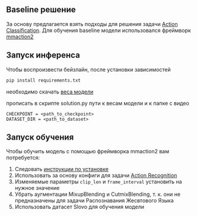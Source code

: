 ## Baseline решение
За основу предлагается взять подходы для решения задачи [Action Classification](https://paperswithcode.com/task/action-classification).
Для обучения baseline модели использовался фреймворк [mmaction2](https://github.com/open-mmlab/mmaction2)

## Запуск инференса
Чтобы воспроизвести бейзлайн, после установки зависимостей 
```bash
pip install requirements.txt
```

необходимо скачать [веса модели](https://n-ws-620xz-pd11.s3pd11.sbercloud.ru/b-ws-620xz-pd11-jux/aij2023/mvit32.2_small.pth)

прописать в скрипте solution.py пути к весам модели и к папке с видео
```
CHECKPOINT = <path_to_checkpoint>
DATASET_DIR = <path_to_dataset>
```

## Запуск обучения
Чтобы обучить модель с помощью фреймворка mmaction2 вам потребуется:

1. Следовать [инструкции по установке](https://mmaction2.readthedocs.io/en/latest/get_started/installation.html)
2. Использовать за основу конфиги для задачи [Action Recognition](https://github.com/open-mmlab/mmaction2/tree/dev-1.x/configs/recognition)
3. Изменяемые параметры ```clip_len``` и ```frame_interval``` установить на нужное значение
4. Убрать аугментации MixupBlending и CutmixBlending, т. к. они не предназначены для задачи Распознавания Жесвтового Языка
4. Использовать датасет Slovo для обучения модели

